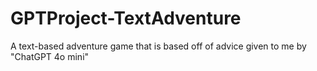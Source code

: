 # GPTProject-TextAdventure
A text-based adventure game that is based off of advice given to me by "ChatGPT 4o mini"
